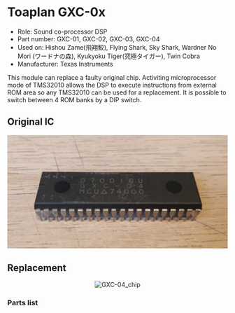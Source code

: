 # Toaplan GXC-0x
* Role: Sound co-processor DSP
* Part number: GXC-01, GXC-02, GXC-03, GXC-04
* Used on: Hishou Zame(飛翔鮫), Flying Shark, Sky Shark, Wardner No Mori (ワードナの森), Kyukyoku Tiger(究極タイガー), Twin Cobra
* Manufacturer: Texas Instruments

This module can replace a faulty original chip. Activiting microprocessor mode of TMS32010 allows the DSP to execute instructions from external ROM area so any TMS32010 can be used for a replacement. It is possible to switch between 4 ROM banks by a DIP switch.


## Original IC
<p align=center><img alt="GXC-04_chip" src="./GXC-04_chip.jpg" height="auto" width="640"></p>

## Replacement
<p align=center><img alt="GXC-04_chip" src="./GXC-04_replacement.jpg" height="auto" width="640"></p>

### Parts list
